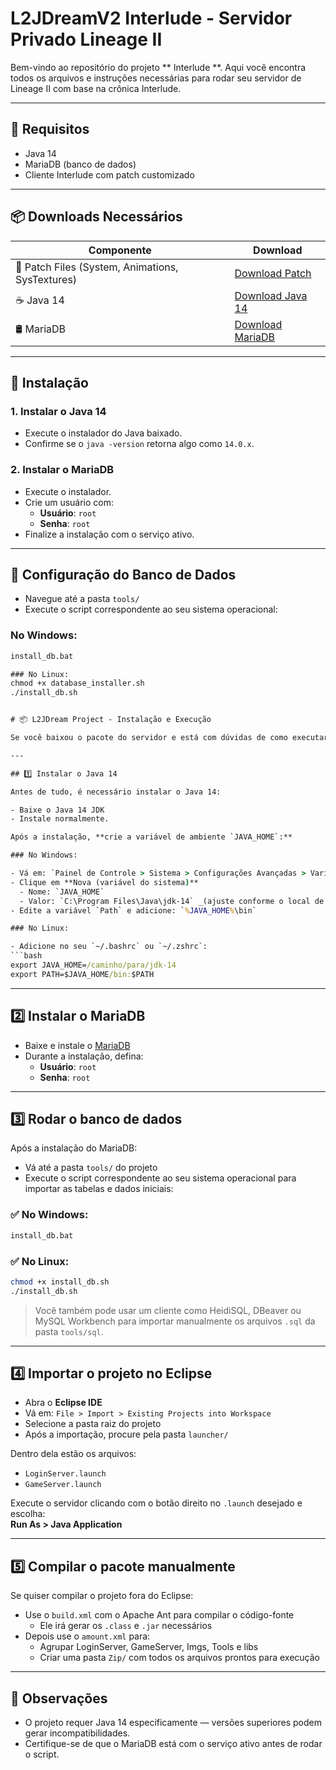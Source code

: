 # L2JDreamV2 Interlude - Servidor Privado Lineage II

Bem-vindo ao repositório do projeto ** Interlude **. Aqui você encontra todos os arquivos e instruções necessárias para rodar seu servidor de Lineage II com base na crônica Interlude.

---

## 🔧 Requisitos

- Java 14
- MariaDB (banco de dados)
- Cliente Interlude com patch customizado

---

## 📦 Downloads Necessários

| Componente   | Download |
|--------------|----------|
| 🔧 Patch Files (System, Animations, SysTextures) | [Download Patch](https://mega.nz/file/lq8UnKhT#mO4BLffqoSEqgjF6nA34wvm67eHTkJU8Zwq9s_N9TJI) |
| ☕ Java 14 | [Download Java 14](https://mega.nz/file/xzdl0BrA#unjVTTUYbTK7-Q8wkX6Ps4b43Q5K6yOzuFGKdce3vHc) |
| 🛢️ MariaDB | [Download MariaDB](https://mega.nz/file/E6FG1LyI#uMzj3r2X1NpL9z7cINfd41Q0IRXNLgUnkcUNCd_BDtQ) |

---

## 🧪 Instalação

### 1. Instalar o Java 14

- Execute o instalador do Java baixado.
- Confirme se o `java -version` retorna algo como `14.0.x`.

### 2. Instalar o MariaDB

- Execute o instalador.
- Crie um usuário com:
  - **Usuário**: `root`
  - **Senha**: `root`
- Finalize a instalação com o serviço ativo.

---

## 🧰 Configuração do Banco de Dados

- Navegue até a pasta `tools/`
- Execute o script correspondente ao seu sistema operacional:

### No Windows:

```bat
install_db.bat

### No Linux:
chmod +x database_installer.sh
./install_db.sh


# 📦 L2JDream Project - Instalação e Execução

Se você baixou o pacote do servidor e está com dúvidas de como executar, siga este passo a passo simples:

---

## 1️⃣ Instalar o Java 14

Antes de tudo, é necessário instalar o Java 14:

- Baixe o Java 14 JDK
- Instale normalmente.

Após a instalação, **crie a variável de ambiente `JAVA_HOME`:**

### No Windows:

- Vá em: `Painel de Controle > Sistema > Configurações Avançadas > Variáveis de Ambiente`
- Clique em **Nova (variável do sistema)**
  - Nome: `JAVA_HOME`
  - Valor: `C:\Program Files\Java\jdk-14` _(ajuste conforme o local de instalação)_
- Edite a variável `Path` e adicione: `%JAVA_HOME%\bin`

### No Linux:

- Adicione no seu `~/.bashrc` ou `~/.zshrc`:
```bash
export JAVA_HOME=/caminho/para/jdk-14
export PATH=$JAVA_HOME/bin:$PATH
```

---

## 2️⃣ Instalar o MariaDB

- Baixe e instale o [MariaDB](https://mariadb.org/download/)
- Durante a instalação, defina:
  - **Usuário**: `root`
  - **Senha**: `root`

---

## 3️⃣ Rodar o banco de dados

Após a instalação do MariaDB:

- Vá até a pasta `tools/` do projeto
- Execute o script correspondente ao seu sistema operacional para importar as tabelas e dados iniciais:

### ✅ No **Windows**:
```bat
install_db.bat
```

### ✅ No **Linux**:
```bash
chmod +x install_db.sh
./install_db.sh
```

> Você também pode usar um cliente como HeidiSQL, DBeaver ou MySQL Workbench para importar manualmente os arquivos `.sql` da pasta `tools/sql`.

---

## 4️⃣ Importar o projeto no Eclipse

- Abra o **Eclipse IDE**
- Vá em: `File > Import > Existing Projects into Workspace`
- Selecione a pasta raiz do projeto
- Após a importação, procure pela pasta `launcher/`

Dentro dela estão os arquivos:

- `LoginServer.launch`
- `GameServer.launch`

Execute o servidor clicando com o botão direito no `.launch` desejado e escolha:  
**Run As > Java Application**

---

## 5️⃣ Compilar o pacote manualmente

Se quiser compilar o projeto fora do Eclipse:

- Use o `build.xml` com o Apache Ant para compilar o código-fonte
  - Ele irá gerar os `.class` e `.jar` necessários
- Depois use o `amount.xml` para:
  - Agrupar LoginServer, GameServer, Imgs, Tools e libs
  - Criar uma pasta `Zip/` com todos os arquivos prontos para execução

---

## 📌 Observações

- O projeto requer Java 14 especificamente — versões superiores podem gerar incompatibilidades.
- Certifique-se de que o MariaDB está com o serviço ativo antes de rodar o script.
